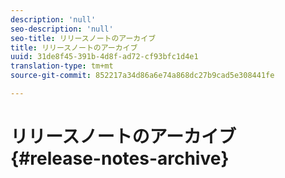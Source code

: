 ```yaml
---
description: 'null'
seo-description: 'null'
seo-title: リリースノートのアーカイブ
title: リリースノートのアーカイブ
uuid: 31de8f45-391b-4d8f-ad72-cf93bfc1d4e1
translation-type: tm+mt
source-git-commit: 852217a34d86a6e74a868dc27b9cad5e308441fe

---
```



# リリースノートのアーカイブ{#release-notes-archive}

